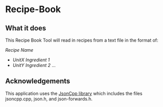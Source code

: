 # Recipe-Book
## What it does

This Recipe Book Tool will read in recipes from a text file in the format of:

_Recipe Name_

- _UnitX Ingredient 1_
- _UnitY Ingredient 2_
...


## Acknowledgements

This application uses the [JsonCpp library](https://github.com/open-source-parsers/jsoncpp) which includes the files jsoncpp.cpp, json.h, and json-forwards.h. 

